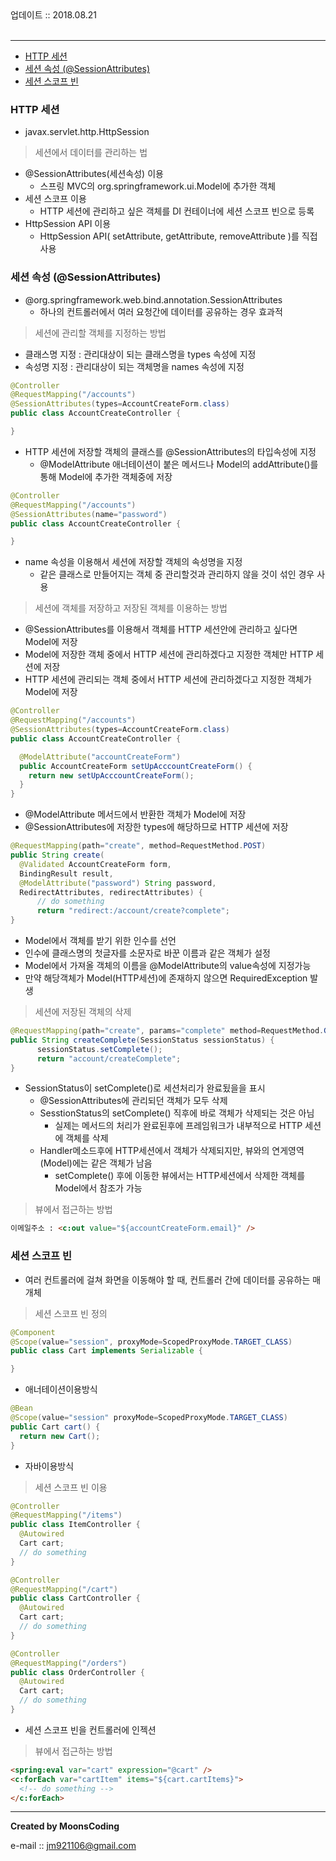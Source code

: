 
<div class="pull-right">  업데이트 :: 2018.08.21 </div><br>

---

<!-- @import "[TOC]" {cmd="toc" depthFrom=1 depthTo=6 orderedList=false} -->
<!-- code_chunk_output -->

* [HTTP 세션](#http-세션)
* [세션 속성 (@SessionAttributes)](#세션-속성-sessionattributes)
* [세션 스코프 빈](#세션-스코프-빈)

<!-- /code_chunk_output -->

### HTTP 세션

- javax.servlet.http.HttpSession

> 세션에서 데이터를 관리하는 법

- @SessionAttributes(세션속성) 이용
  - 스프링 MVC의 org.springframework.ui.Model에 추가한 객체
- 세션 스코프 이용
  - HTTP 세션에 관리하고 싶은 객체를 DI 컨테이너에 세션 스코프 빈으로 등록
- HttpSession API 이용
  - HttpSession API( setAttribute, getAttribute, removeAttribute )를 직접 사용

### 세션 속성 (@SessionAttributes)

- @org.springframework.web.bind.annotation.SessionAttributes
  - 하나의 컨트롤러에서 여러 요청간에 데이터를 공유하는 경우 효과적

> 세션에 관리할 객체를 지정하는 방법

- 클래스명 지정 : 관리대상이 되는 클래스명을 types 속성에 지정
- 속성명 지정 : 관리대상이 되는 객체명을 names 속성에 지정

```java
@Controller
@RequestMapping("/accounts")
@SessionAttributes(types=AccountCreateForm.class)
public class AccountCreateController {

}
```

- HTTP 세션에 저장할 객체의 클래스를 @SessionAttributes의 타입속성에 지정
  - @ModelAttribute 애너테이션이 붙은 메서드나 Model의 addAttribute()를 통해 Model에 추가한 객체중에 저장

```java
@Controller
@RequestMapping("/accounts")
@SessionAttributes(name="password")
public class AccountCreateController {

}
```

- name 속성을 이용해서 세션에 저장할 객체의 속성명을 지정
  - 같은 클래스로 만들어지는 객체 중 관리할것과 관리하지 않을 것이 섞인 경우 사용

> 세션에 객체를 저장하고 저장된 객체를 이용하는 방법

- @SessionAttributes를 이용해서 객체를 HTTP 세션안에 관리하고 싶다면 Model에 저장
- Model에 저장한 객체 중에서 HTTP 세션에 관리하겠다고 지정한 객체만 HTTP 세션에 저장
- HTTP 세션에 관리되는 객체 중에서 HTTP 세션에 관리하겠다고 지정한 객체가 Model에 저장

```java
@Controller
@RequestMapping("/accounts")
@SessionAttributes(types=AccountCreateForm.class)
public class AccountCreateController {

  @ModelAttribute("accountCreateForm")
  public AccountCreateForm setUpAcccountCreateForm() {
    return new setUpAcccountCreateForm();
  }
}
```

- @ModelAttribute 메서드에서 반환한 객체가 Model에 저장
- @SessionAttributes에 저장한 types에 해당하므로 HTTP 세션에 저장

```java
@RequestMapping(path="create", method=RequestMethod.POST)
public String create(
  @Validated AccountCreateForm form,
  BindingResult result,
  @ModelAttribute("password") String password,
  RedirectAttributes, redirectAttributes) {
      // do something
      return "redirect:/account/create?complete";
}
```

- Model에서 객체를 받기 위한 인수를 선언
- 인수에 클래스명의 첫글자를 소문자로 바꾼 이름과 같은 객체가 설정
- Model에서 가져올 객체의 이름을 @ModelAttribute의 value속성에 지정가능
- 만약 해당객체가 Model(HTTP세션)에 존재하지 않으면 RequiredException 발생

> 세션에 저장된 객체의 삭제

```java
@RequestMapping(path="create", params="complete" method=RequestMethod.GET)
public String createComplete(SessionStatus sessionStatus) {
      sessionStatus.setComplete();
      return "account/createComplete";
}
```

- SessionStatus이 setComplete()로 세션처리가 완료됬을을 표시
  - @SessionAttributes에 관리되던 객체가 모두 삭제
  - SesstionStatus의 setComplete() 직후에 바로 객체가 삭제되는 것은 아님
    - 실제는 메서드의 처리가 완료된후에 프레임워크가 내부적으로 HTTP 세션에 객체를 삭제
  - Handler메소드후에 HTTP세션에서 객체가 삭제되지만, 뷰와의 연게영역(Model)에는 같은 객체가 남음
    - setComplete() 후에 이동한 뷰에서는 HTTP세션에서 삭제한 객체를 Model에서 참조가 가능

> 뷰에서 접근하는 방법

```html
이메일주소 : <c:out value="${accountCreateForm.email}" />
```

### 세션 스코프 빈

- 여러 컨트롤러에 걸쳐 화면을 이동해야 할 때, 컨트롤러 간에 데이터를 공유하는 매개체

> 세션 스코프 빈 정의

```java
@Component
@Scope(value="session", proxyMode=ScopedProxyMode.TARGET_CLASS)
public class Cart implements Serializable {

}
```

- 애너테이션이용방식

```java
@Bean
@Scope(value="session" proxyMode=ScopedProxyMode.TARGET_CLASS)
public Cart cart() {
  return new Cart();
}
```

- 자바이용방식

> 세션 스코프 빈 이용

```java
@Controller
@RequestMapping("/items")
public class ItemController {
  @Autowired
  Cart cart;
  // do something
}

@Controller
@RequestMapping("/cart")
public class CartController {
  @Autowired
  Cart cart;
  // do something
}

@Controller
@RequestMapping("/orders")
public class OrderController {
  @Autowired
  Cart cart;
  // do something
}
```

- 세션 스코프 빈을 컨트롤러에 인젝션

> 뷰에서 접근하는 방법

```html
<spring:eval var="cart" expression="@cart" />
<c:forEach var="cartItem" items="${cart.cartItems}">
  <!-- do something -->
</c:forEach>
```
















---

**Created by MoonsCoding**

e-mail :: jm921106@gmail.com
